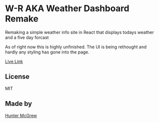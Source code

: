 # W-R AKA Weather Dashboard Remake

Remaking a simple weather info site in React that displays todays weather and a five day forcast

As of right now this is highly unfinished. The UI is being rethought and hardly any styling has gone into the page. 


[Live Link](https://huntermcgrew.github.io/W-R)


## License

MIT

## Made by

[Hunter McGrew](https://github.com/HunterMcGrew)